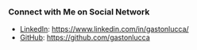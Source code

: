 ### Connect with Me on Social Network

* [LinkedIn](https://www.linkedin.com/in/gastonlucca/): https://www.linkedin.com/in/gastonlucca/
* [GitHub](https://github.com/gastonlucca): https://github.com/gastonlucca

